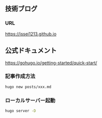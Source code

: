 ## 技術ブログ
### URL
<a href="https://issei1213.github.io/" target="_blank">https://issei1213.github.io </a> 

## 公式ドキュメント
https://gohugo.io/getting-started/quick-start/

### 記事作成方法
```bash
hugo new posts/xxx.md
```

### ローカルサーバー起動
```bash
hugo server -D
```
